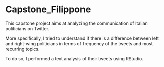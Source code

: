 # Capstone_Filippone

This capstone project aims at analyzing the communication of Italian politicians on Twitter.

More specifically, I tried to understand if there is a difference between left and right-wing politicians in terms of frequency of the tweets and most recurring topics.

To do so, I performed a text analysis of their tweets using RStudio.